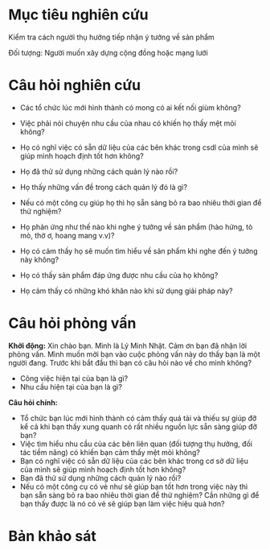 # Mục tiêu nghiên cứu
Kiểm tra cách người thụ hưởng tiếp nhận ý tưởng về sản phẩm

Đối tượng: Người muốn xây dựng cộng đồng hoặc mạng lưới
# Câu hỏi nghiên cứu
- Các tổ chức lúc mới hình thành có mong có ai kết nối giùm không?
- Việc phải nói chuyện nhu cầu của nhau có khiến họ thấy mệt mỏi không?
- Họ có nghĩ việc có sẵn dữ liệu của các bên khác trong csdl của mình sẽ giúp mình hoạch định tốt hơn không?

- Họ đã thử sử dụng những cách quản lý nào rồi?
- Họ thấy những vấn đề trong cách quản lý đó là gì?

- Nếu có một công cụ giúp họ thì họ sẵn sàng bỏ ra bao nhiêu thời gian để thử nghiệm?
- Họ phản ứng như thế nào khi nghe ý tưởng về sản phẩm (hào hứng, tò mò, thờ ơ, hoang mang v.v)?
- Họ có cảm thấy họ sẽ muốn tìm hiểu về sản phẩm khi nghe đến ý tưởng này không?
- Họ có thấy sản phẩm đáp ứng được nhu cầu của họ không?
- Họ cảm thấy có những khó khăn nào khi sử dụng giải pháp này?

# Câu hỏi phỏng vấn
**Khởi động:** Xin chào bạn. Mình là Lý Minh Nhật. Cảm ơn bạn đã nhận lời phỏng vấn. Mình muốn mời bạn vào cuộc phỏng vấn này do thấy bạn là một người đang. Trước khi bắt đầu thì bạn có câu hỏi nào về cho mình không?

- Công việc hiện tại của bạn là gì?
- Nhu cầu hiện tại của bạn là gì?

**Câu hỏi chính:**
- Tổ chức bạn lúc mới hình thành có cảm thấy quá tải và thiếu sự giúp đỡ kể cả khi bạn thấy xung quanh có rất nhiều nguồn lực sẵn sàng giúp đỡ bạn?  
- Việc tìm hiểu nhu cầu của các bên liên quan (đối tượng thụ hưởng, đối tác tiềm năng) có khiến bạn cảm thấy mệt mỏi không? 
- Bạn có nghĩ việc có sẵn dữ liệu của các bên khác trong cơ sở dữ liệu của mình sẽ giúp mình hoạch định tốt hơn không?  
- Bạn đã thử sử dụng những cách quản lý nào rồi?  
- Nếu có một công cụ có vẻ như sẽ giúp bạn tốt hơn trong việc này thì bạn sẵn sàng bỏ ra bao nhiêu thời gian để thử nghiệm? Cần những gì để bạn thấy được là nó có vẻ sẽ giúp bạn làm việc hiệu quả hơn?

# Bản khảo sát